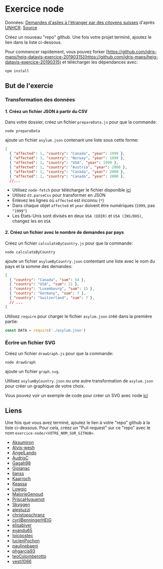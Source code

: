 # Exercice node

Données: [Demandes d'asiles à l'étranger par des citoyens suisses](https://raw.githubusercontent.com/idris-maps/heig-datavis-2019/master/20190322-node/exercice_node/ch_asylum_demands.csv) d'après [UNHCR](https://www.unhcr.org/). [Source](https://data.humdata.org/dataset/unhcr-asylum-seekers-originating-che)

Créez un nouveau "repo" github. Une fois votre projet terminé, ajoutez le lien dans la liste ci-dessous.

Pour commencer rapidement, vous pouvez forker [https://github.com/idris-maps/heig-datavis-exercice-20190315](https://github.com/idris-maps/heig-datavis-exercice-20190315) et télécharger les dépendances avec:

```
npm install
```

## But de l'exercie

### Transformation des données

#### 1. Créez un fichier JSON à partir du CSV

Dans votre dossier, créez un fichier `prepareData.js` pour que la commande:

```
node prepareData
```

ajoute un fichier `asylum.json` contenant une liste sous cette forme:

```json
[
  { "affected": 1, "country": "Canada", "year": 1999 },
  { "affected": 3, "country": "Norway", "year": 1999 },
  { "affected": 1, "country": "USA", "year": 1999 },
  { "affected": 1, "country": "Austria", "year": 2000 },
  { "affected": 1, "country": "Canada", "year": 2000 },
  { "affected": 1, "country": "Canada", "year": 2000 },
  //...
```

* Utilisez `node-fetch` pour télécharger le fichier disponible [ici](https://raw.githubusercontent.com/idris-maps/heig-datavis-2019/master/20190322-node/exercice_node/ch_asylum_demands.csv)
* Utilsez `d3.parseCsv` pour transformer en JSON
* Enlevez les lignes où `affected` est inconnu (`*`)
* Dans chaque objet `affected` et `year` doivent être numériques (`1999`, pas `"1999"`)
* Les États-Unis sont divisés en deux `USA (EOIR)` et `USA (INS/DHS)`, changez les en `USA`

#### 2. Créez un fichier avec le nombre de demandes par pays

Créez un fichier `calculateByCountry.js` pour que la commande:

```
node calculateByCountry
```

ajoute un fichier `asylumByCountry.json` contentant une liste avec le nom du pays et la somme des demandes:

```json
[
  { "country": "Canada", "sum": 54 },
  { "country": "USA", "sum": 21 },
  { "country": "Luxembourg", "sum": 15 },
  { "country": "Germany", "sum": 7 },
  { "country": "Switzerland", "sum": 7 },
  // ...
]
```

Utilisez `require` pour charger le fichier `asylum.json` créé dans la première partie:

```js
const DATA = require('./asylum.json')
```

### Écrire un fichier SVG

Créez un fichier `drawGraph.js` pour que la commande:

```
node drawGraph
```

ajoute un fichier `graph.svg`.

Utilisez `asylumByCountry.json` ou une autre transformation de `asylum.json` pour créer un graphique de votre choix.

Vous pouvez voir un exemple de code pour créer un SVG avec node [ici](https://github.com/idris-maps/exemple-transformation-de-donnees-avec-node/blob/master/drawGraph.js)

## Liens

Une fois que vous avez terminé, ajoutez le lien à votre "repo" github à la liste ci-dessous. Pour cela, créez un "Pull request" sur ce "repo" avec le nom `exercice-node/<VOTRE_NOM_SUR_GITHUB>`.

* [Aksumiron]()
* [Alvis-wesh]()
* [AngelLando](https://github.com/AngelLando/heig-datavis-exercice-20190315)
* [AudrisC](https://github.com/AudrisC/heig-datavis-exercice-20190315)
* [Gagah98](https://github.com/Gagah98/heig-datavis-exercice-20190315)
* [Gioianac](https://github.com/Gioianac/heig-datavis-exercice-20190315)
* [Ilanss]()
* [Kaarroch]()
* [Keassa]()
* [Lowgic](https://github.com/Lowgic/heig-datavis-exercice-20190315)
* [MalorieGenoud](https://github.com/MalorieGenoud/heig-datavis-exercice-20190315)
* [PriscaHuguenot]()
* [Skyggen]()
* [alestuzzi]()
* [christopschranz]()
* [cyrilBenningerHEIG]()
* [elisabiver]()
* [evandu65](https://github.com/evandu65/heig-datavis-exercice-20190315)
* [loicpostec](https://github.com/loicpostec/heig-datavis-exercice-20190315)
* [lucienPochon]()
* [paulinebaeni](https://github.com/paulinebaeni/heig-datavis-exercice-20190315)
* [phgarcia93]()
* [teoColomberotto]()
* [vesti1066](https://github.com/vesti1066/heig-datavis-exercice-20190315)
